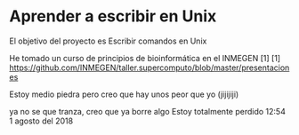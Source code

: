 Aprender a escribir en Unix
========================

El objetivo del proyecto es
Escribir comandos en Unix

He tomado un curso de principios de bioinformática en el INMEGEN [1]
[1] https://github.com/INMEGEN/taller.supercomputo/blob/master/presentaciones

Estoy medio piedra pero creo que hay unos peor que yo (jijijiji)

ya no se que tranza, creo que ya borre algo
Estoy totalmente perdido 12:54 1 agosto del 2018

